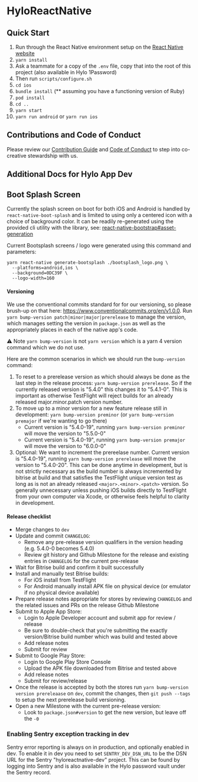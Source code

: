 # HyloReactNative

## Quick Start

1. Run through the React Native environment setup on the [React Native website](https://reactnative.dev/docs/environment-setup)
2. `yarn install`
3. Ask a teammate for a copy of the `.env` file, copy that into the root of this project (also available in Hylo 1Password)
4. Then run `scripts/configure.sh`
5. `cd ios`
6. `bundle install` (** assuming you have a functioning version of Ruby)
7. `pod install`
8. `cd ..`
9. `yarn start`
10. `yarn run android` or `yarn run ios`

## Contributions and Code of Conduct

Please review our [Contribution Guide](CONTRIBUTING.md) and [Code of Conduct](CODE_OF_CONDUCT.md) to step into co-creative stewardship with us.

## Additional Docs for Hylo App Dev

## Boot Splash Screen

Currently the splash screen on boot for both iOS and Android is handled by `react-native-boot-splash` and is limited to using only a centered icon with a choice of background color. It can be readily re-generated using the provided cli utility with the library, see: [react-native-bootstrap#asset-generation](https://github.com/zoontek/react-native-bootsplash#assets-generation)

Current Bootsplash screens / logo were generated using this command and parameters:

```
yarn react-native generate-bootsplash ./bootsplash_logo.png \
  --platforms=android,ios \
  --background=0DC39F \
  --logo-width=160
```
#### Versioning

We use the conventional commits standard for for our versioning, so please brush-up on that here: https://www.conventionalcommits.org/en/v1.0.0. Run `yarn bump-version patch|minor|major|prerelease` to manage the version, which manages setting the version in `package.json` as well as the appropriately places in each of the native app's code. 

⚠️ Note `yarn bump-version` is not `yarn version` which is a yarn 4 version command which we do not use.

Here are the common scenarios in which we should run the `bump-version` command:

1) To reset to a prerelease version as which should always be done as the last step in the release process: `yarn bump-version prerelease`. So if the currently released version is "5.4.0" this changes it to "5.4.1-0". This is important as otherwise TestFlight will reject builds for an already released major.minor.patch version number.
2) To move up to a minor version for a new feature release still in development: `yarn bump-version preminor` (or `yarn bump-version premajor` if we're wanting to go there)
   - Current version is "5.4.0-19", running `yarn bump-version preminor` will move the version to "5.5.0-0"
   - Current version is "5.4.0-19", running `yarn bump-version premajor` will move the version to "6.0.0-0"
3) Optional: We want to increment the prereelase number. Current version is "5.4.0-19", running `yarn bump-version prerelease` will move the version to "5.4.0-20". This can be done anytime in development, but is not strictly necessary as the build number is always incremented by bitrise at build and that satisfies the TestFlight unique version test as long as is not an already released `<major>.<minor>.<patch>` version. So generally unnecessary unless pushing iOS builds directly to TestFlight from your own computer via Xcode, or otherwise feels helpful to clarity in development.

#### Release checklist

- Merge changes to `dev`
- Update and commit `CHANGELOG`:
  - Remove any pre-release version qualifiers in the version heading (e.g. 5.4.0-0 becomes 5.4.0)
  - Review git history and Github Milestone for the release and existing entries in `CHANGELOG` for the current pre-release
- Wait for Bitrise build and confirm it built successfully
- Install and manually test Bitrise builds:
  - For iOS install from TestFlight
  - For Android manually install APK file on physical device (or emulator if no physical device available)
- Prepare release notes appropriate for stores by reviewing `CHANGELOG` and the related issues and PRs on the release Github Milestone
- Submit to Apple App Store:
  - Login to Apple Developer account and submit app for review / release
  - Be sure to double-check that you're submitting the exactly version/Bitrise build number which was build and tested above
  - Add release notes
  - Submit for review
- Submit to Google Play Store:
  - Login to Google Play Store Console 
  - Upload the APK file downloaded from Bitrise and tested above
  - Add release notes
  - Submit for review/release
- Once the release is accepted by both the stores run `yarn bump-version version prereleaase` on `dev`, commit the changes, then `git push --tags` to setup the next prerelease build versioning.
- Open a new Milestone with the current pre-release version:
  - Look to `package.json#version` to get the new version, but leave off the `-0`

### Enabling Sentry exception tracking in dev

Sentry error reporting is always on in production, and optionally enabled in dev. To enable it in dev you need to set `SENTRY_DEV_DSN_URL` to be the DSN URL for the Sentry "hyloreactnative-dev" project. This can be found by logging into Sentry and is also available in the Hylo password vault under the Sentry record.
